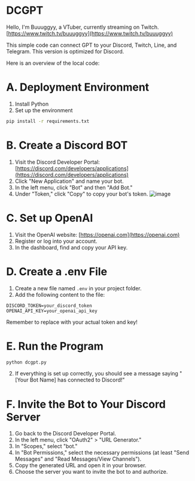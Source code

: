 # DCGPT

Hello, I'm Buuuggyy, a VTuber, currently streaming on Twitch.
[https://www.twitch.tv/buuuggyy](https://www.twitch.tv/buuuggyy)

This simple code can connect GPT to your Discord, Twitch, Line, and Telegram. This version is optimized for Discord.

Here is an overview of the local code:

# A. Deployment Environment

1. Install Python
2. Set up the environment
```bash
pip install -r requirements.txt
```

# B. Create a Discord BOT

1. Visit the Discord Developer Portal: [https://discord.com/developers/applications](https://discord.com/developers/applications)
2. Click "New Application" and name your bot.
3. In the left menu, click "Bot" and then "Add Bot."
4. Under "Token," click "Copy" to copy your bot's token.
![image](https://github.com/jasperbug/dcgpt/assets/70250247/02f55d56-80a7-4679-9105-a5771d2f8de2)

# C. Set up OpenAI

1. Visit the OpenAI website: [https://openai.com](https://openai.com)
2. Register or log into your account.
3. In the dashboard, find and copy your API key.

# D. Create a .env File

1. Create a new file named `.env` in your project folder.
2. Add the following content to the file:
```env
DISCORD_TOKEN=your_discord_token
OPENAI_API_KEY=your_openai_api_key
```
Remember to replace with your actual token and key!

# E. Run the Program

```bash
python dcgpt.py
```

2. If everything is set up correctly, you should see a message saying "[Your Bot Name] has connected to Discord!"

# F. Invite the Bot to Your Discord Server

1. Go back to the Discord Developer Portal.
2. In the left menu, click "OAuth2" > "URL Generator."
3. In "Scopes," select "bot."
4. In "Bot Permissions," select the necessary permissions (at least "Send Messages" and "Read Messages/View Channels").
5. Copy the generated URL and open it in your browser.
6. Choose the server you want to invite the bot to and authorize.
